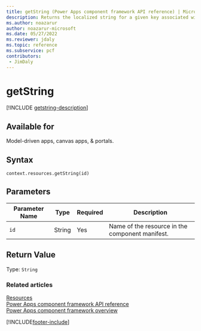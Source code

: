 ```yaml
---
title: getString (Power Apps component framework API reference) | Microsoft Docs
description: Returns the localized string for a given key associated with the specified resource (resx) defined in the manifest file.
ms.author: noazarur
author: noazarur-microsoft
ms.date: 05/27/2022
ms.reviewer: jdaly
ms.topic: reference
ms.subservice: pcf
contributors:
 - JimDaly
---
```


# getString

[!INCLUDE [getstring-description](includes/getstring-description.md)]

## Available for 

Model-driven apps, canvas apps, & portals.

## Syntax

`context.resources.getString(id)`

## Parameters

| Parameter Name|Type|Required|Description|
| ------------- |----|--------|-----------|
|`id`|String|Yes|Name of the resource in the component manifest.|

## Return Value

Type: `String`


### Related articles

[Resources](../resources.md)<br/>
[Power Apps component framework API reference](../../reference/index.md)<br/>
[Power Apps component framework overview](../../overview.md)

[!INCLUDE[footer-include](../../../../includes/footer-banner.md)]
